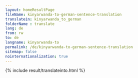 ```yaml
---
layout: homeResultPage
fileName: kinyarwanda-to-german-sentence-translation
translatein: kinyarwanda_to_german
folderName : translate
lang: de
from: rw
to: de
langname: kinyarwanda-to
permalink: /de/kinyarwanda-to-german-sentence-translation
sitemap: false
nointernationalization: true
---
```

{% include result/translateinto.html %}

<script src="/js/result/translation.js" data-foldername="{{page.folderName}}" data-lang="{{page.lang}}"></script>
